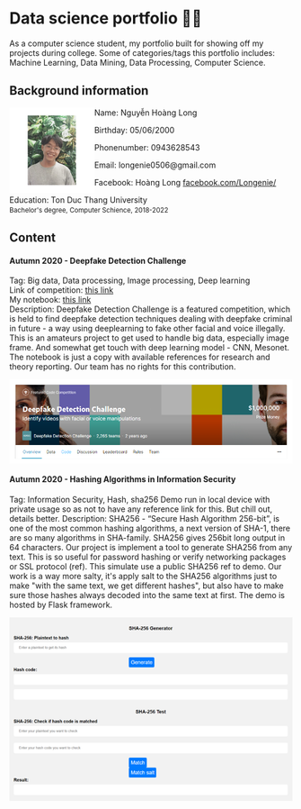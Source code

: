 # Data science portfolio 🌌🔭
As a computer science student, my portfolio built for showing off my projects during college.
Some of categories/tags this portfolio includes: Machine Learning, Data Mining, Data Processing, Computer Science.

## Background information
<p align="center">
  <img src="./images/profile.jpg" alt="Profile picture" height="auto" width="30%" align="left" />
  <div alight="left" width="80%">
    <p>Name: Nguyễn Hoàng Long</p>
    <p>Birthday: 05/06/2000</p>
    <p>Phonenumber: 0943628543</p>
    <p>Email: longenie0506@gmail.com</p>
    <p>Facebook: Hoàng Long <a href="https://www.facebook.com/Longenie/" target="_blank">facebook.com/Longenie/</a></p>
    <p>Education: Ton Duc Thang University<br><small>Bachelor's degree, Computer Schience, 2018-2022</small></p>
  </div>
</p>

## Content 

#### Autumn 2020 - Deepfake Detection Challenge
Tag: Big data, Data processing, Image processing, Deep learning  
Link of competition: <a href="https://www.kaggle.com/c/deepfake-detection-challenge" target="_blank">this link</a>  
My notebook: <a href="https://www.kaggle.com/longenie/deepfake-detection-with-cnn-model" target="_blank">this link</a>  
Description: Deepfake Detection Challenge is a featured competition, which is held to find deepfake detection techniques dealing with deepfake criminal in future - a way using deeplearning to fake other facial and voice illegally. This is an amateurs project to get used to handle big data, especially image frame. And somewhat get touch with deep learning model - CNN, Mesonet. The notebook is just a copy with available references for research and theory reporting. Our team has no rights for this contribution.

<img src="./images/deepfake.png" alt="deepfake" align="center" />

#### Autumn 2020 - Hashing Algorithms in Information Security
Tag: Information Security, Hash, sha256
Demo run in local device with private usage so as not to have any reference link for this. But chill out, details better. 
Description: SHA256 - “Secure Hash Algorithm 256-bit”, is one of the most common hashing algorithms, a next version of SHA-1, there are so many algorithms in SHA-family. SHA256 gives 256bit long output in 64 characters.
Our project is implement a tool to generate SHA256 from any text. This is so useful for password hashing or verify networking packages or SSL protocol (ref). This simulate use a public SHA256 ref to demo. Our work is a way more salty, it's apply salt to the SHA256 algorithms just to make "with the same text, we get different hashes", but also have to make sure those hashes always decoded into the same text at first.
The demo is hosted by Flask framework.

<img src="./images/hashing.png" alt="deepfake" align="center" />

